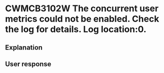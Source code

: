 # CWMCB3102W The concurrent user metrics could not be enabled. Check the log for details. Log location:0.

## Explanation

## User response